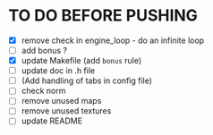# TO DO BEFORE PUSHING
- [x] remove check in engine_loop - do an infinite loop
- [ ] add bonus ?
- [x] update Makefile (add `bonus` rule)
- [ ] update doc in .h file
- [ ] (Add handling of tabs in config file)
- [ ] check norm
- [ ] remove unused maps
- [ ] remove unused textures
- [ ] update README

